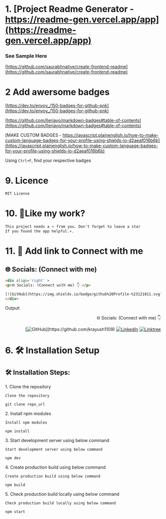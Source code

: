 # 1. [Project Readme Generator - https://readme-gen.vercel.app/app](https://readme-gen.vercel.app/app)

### See Sample Here
[https://github.com/saurabhnative/create-frontend-readme](https://github.com/saurabhnative/create-frontend-readme)

# 2 Add awersome badges

[https://dev.to/envoy_/150-badges-for-github-pnk](https://dev.to/envoy_/150-badges-for-github-pnk)

[https://github.com/Ileriayo/markdown-badges#table-of-contents](https://github.com/Ileriayo/markdown-badges#table-of-contents)

[MAKE CUSTOM BADGES - https://javascript.plainenglish.io/how-to-make-custom-language-badges-for-your-profile-using-shields-io-d2aeaf016b6b](https://javascript.plainenglish.io/how-to-make-custom-language-badges-for-your-profile-using-shields-io-d2aeaf016b6b)

Using `Ctrl+F`, find your respective badges

[]()

# 9. Licence

```css
MIT License
```

# 10. 💖Like my work?

```css
This project needs a ⭐️ from you. Don't forget to leave a star 
If you found the app helpful.⭐️,
```

# 11. 🔗 Add link to Connect with me 

## 🌐 Socials: (Connect with me)
```html
<div align='right' > 
<p>🌐 Socials: (Connect with me) 👇 </p>

[![GitHub](https://img.shields.io/badge/github%20Profile-%23121011.svg?style=for-the-badge&logo=github&logoColor=white&style='')](https://github.com/krayush1109) [![LinkedIn](https://img.shields.io/badge/LinkedIn-%230077B5.svg?logo=linkedin&logoColor=white)](https://linkedin.com/in/krayush1109) [![Linktree](https://img.shields.io/badge/linktree-39E09B?style=for-the-badge&logo=linktree&logoColor=white&style)](https://linktr.ee/krayush1109)
</div>
```
Output:
<div align='right' > 
<p>🌐 Socials: (Connect with me) 👇 </p>

[![GitHub](https://img.shields.io/badge/github%20Profile-%23121011.svg?style=for-the-badge&logo=github&logoColor=white&style='')](https://github.com/krayush1109) [![LinkedIn](https://img.shields.io/badge/LinkedIn-%230077B5.svg?logo=linkedin&logoColor=white)](https://linkedin.com/in/krayush1109) [![Linktree](https://img.shields.io/badge/linktree-39E09B?style=for-the-badge&logo=linktree&logoColor=white&style)](https://linktr.ee/krayush1109)
</div>

# 6. 🛠️ Installation Setup

<h2>🛠️ Installation Steps:</h2>

<p>1. Clone the repository</p>

`Clone the repository`

```
git clone repo_url
```

<p>2. Install npm modules</p>

`Install npm modules`

```
npm install
```

<p>3. Start development server using below command</p>

`Start development server using below command`

```
npm dev
```
<!-- **Note:** For running authentication using auth0 service create a `.env.local` file and add changes as per official article:-
<a href="https://auth0.com/docs/quickstart/webapp/nextjs/01-login#configure-the-sdk">Auth0 Next.js Quick Start</a> -->

<p>4. Create production build using below command</p>

`Create production build using below command`

```
npm build
```

<p>5. Check production build locally using below command</p>

`Check production build locally using below command`

```
npm start
```


